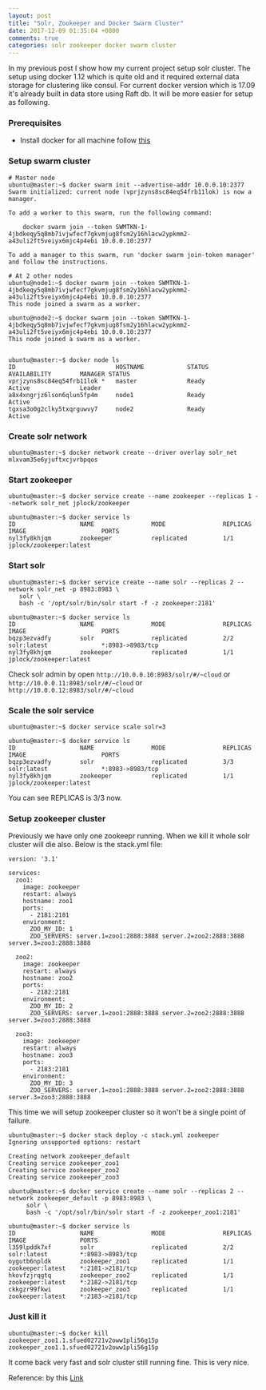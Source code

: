 ```yaml
---
layout: post
title: "Solr, Zookeeper and Docker Swarm Cluster"
date: 2017-12-09 01:35:04 +0800
comments: true
categories: solr zookeeper docker swarm cluster
---
```

In my previous post I show how my current project setup solr cluster. The setup using docker 1.12 which is quite old and it required external data storage for clustering like consul. For current docker version which is 17.09 it's already built in data store using Raft db. It will be more easier for setup as following.

### Prerequisites
* Install docker for all machine follow [this](https://www.digitalocean.com/community/tutorials/how-to-install-and-use-docker-on-ubuntu-16-04)

### Setup swarm cluster
```
# Master node
ubuntu@master:~$ docker swarm init --advertise-addr 10.0.0.10:2377
Swarm initialized: current node (vprjzyns8sc84eq54frb11lok) is now a manager.

To add a worker to this swarm, run the following command:

    docker swarm join --token SWMTKN-1-4jbdkeqy5q8mb7ivjwfecf7gkvmjug8fsm2y16hlacw2ypkmm2-a43uli2ft5veiyx6mjc4p4ebi 10.0.0.10:2377

To add a manager to this swarm, run 'docker swarm join-token manager' and follow the instructions.

# At 2 other nodes
ubuntu@node1:~$ docker swarm join --token SWMTKN-1-4jbdkeqy5q8mb7ivjwfecf7gkvmjug8fsm2y16hlacw2ypkmm2-a43uli2ft5veiyx6mjc4p4ebi 10.0.0.10:2377
This node joined a swarm as a worker.

ubuntu@node2:~$ docker swarm join --token SWMTKN-1-4jbdkeqy5q8mb7ivjwfecf7gkvmjug8fsm2y16hlacw2ypkmm2-a43uli2ft5veiyx6mjc4p4ebi 10.0.0.10:2377
This node joined a swarm as a worker.


ubuntu@master:~$ docker node ls
ID                            HOSTNAME            STATUS              AVAILABILITY        MANAGER STATUS
vprjzyns8sc84eq54frb11lok *   master              Ready               Active              Leader
a8x4xngrjz6lson6qlun5fp4m     node1               Ready               Active
tgxsa3o0g2clky5txqrguwvy7     node2               Ready               Active

```

### Create solr network
```
ubuntu@master:~$ docker network create --driver overlay solr_net
mlxvam35e6yjuftxcjvrbpqos
```

### Start zookeeper
```
ubuntu@master:~$ docker service create --name zookeeper --replicas 1 --network solr_net jplock/zookeeper

ubuntu@master:~$ docker service ls
ID                  NAME                MODE                REPLICAS            IMAGE                     PORTS
nyl3fy8khjqm        zookeeper           replicated          1/1                 jplock/zookeeper:latest
```

### Start solr
```
ubuntu@master:~$ docker service create --name solr --replicas 2 --network solr_net -p 8983:8983 \
   solr \
   bash -c '/opt/solr/bin/solr start -f -z zookeeper:2181'

ubuntu@master:~$ docker service ls
ID                  NAME                MODE                REPLICAS            IMAGE                     PORTS
bqzp3ezvadfy        solr                replicated          2/2                 solr:latest               *:8983->8983/tcp
nyl3fy8khjqm        zookeeper           replicated          1/1                 jplock/zookeeper:latest
```

Check solr admin by open `http://10.0.0.10:8983/solr/#/~cloud` or `http://10.0.0.11:8983/solr/#/~cloud` or `http://10.0.0.12:8983/solr/#/~cloud`

### Scale the solr service
```
ubuntu@master:~$ docker service scale solr=3

ubuntu@master:~$ docker service ls
ID                  NAME                MODE                REPLICAS            IMAGE                     PORTS
bqzp3ezvadfy        solr                replicated          3/3                 solr:latest               *:8983->8983/tcp
nyl3fy8khjqm        zookeeper           replicated          1/1                 jplock/zookeeper:latest
```

You can see REPLICAS is 3/3 now.


### Setup zookeeper cluster
Previously we have only one zookeepr running. When we kill it whole solr cluster will die also. Below is the stack.yml file:
```
version: '3.1'

services:
  zoo1:
    image: zookeeper
    restart: always
    hostname: zoo1
    ports:
      - 2181:2181
    environment:
      ZOO_MY_ID: 1
      ZOO_SERVERS: server.1=zoo1:2888:3888 server.2=zoo2:2888:3888 server.3=zoo3:2888:3888

  zoo2:
    image: zookeeper
    restart: always
    hostname: zoo2
    ports:
      - 2182:2181
    environment:
      ZOO_MY_ID: 2
      ZOO_SERVERS: server.1=zoo1:2888:3888 server.2=zoo2:2888:3888 server.3=zoo3:2888:3888

  zoo3:
    image: zookeeper
    restart: always
    hostname: zoo3
    ports:
      - 2183:2181
    environment:
      ZOO_MY_ID: 3
      ZOO_SERVERS: server.1=zoo1:2888:3888 server.2=zoo2:2888:3888 server.3=zoo3:2888:3888
```

This time we will setup zookeeper cluster so it won't be a single point of failure.
```
ubuntu@master:~$ docker stack deploy -c stack.yml zookeeper
Ignoring unsupported options: restart

Creating network zookeeper_default
Creating service zookeeper_zoo1
Creating service zookeeper_zoo2
Creating service zookeeper_zoo3

ubuntu@master:~$ docker service create --name solr --replicas 2 --network zookeeper_default -p 8983:8983 \
     solr \
     bash -c '/opt/solr/bin/solr start -f -z zookeeper_zoo1:2181'

ubuntu@master:~$ docker service ls
ID                  NAME                MODE                REPLICAS            IMAGE               PORTS
l359lpddk7xf        solr                replicated          2/2                 solr:latest         *:8983->8983/tcp
oygutb6npldk        zookeeper_zoo1      replicated          1/1                 zookeeper:latest    *:2181->2181/tcp
hkovfzjrqgtq        zookeeper_zoo2      replicated          1/1                 zookeeper:latest    *:2182->2181/tcp
ckkgzr99fkwi        zookeeper_zoo3      replicated          1/1                 zookeeper:latest    *:2183->2181/tcp
```

### Just kill it
```
ubuntu@master:~$ docker kill zookeeper_zoo1.1.sfued02721v2oww1pli56g15p
zookeeper_zoo1.1.sfued02721v2oww1pli56g15p
```
It come back very fast and solr cluster still running fine. 
This is very nice.

Reference: by this [Link](https://docs.docker.com/samples/library/zookeeper/)